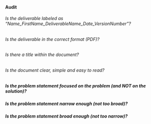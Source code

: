#### Audit

###### Is the deliverable labeled as “Name_FirstName_DeliverableName_Date_VersionNumber”?
###### Is the deliverable in the correct format (PDF)?
###### Is there a title within the document?
###### Is the document clear, simple and easy to read?
##### Is the problem statement focused on the problem (and NOT on the solution)?
##### Is the problem statement narrow enough (not too broad)? 
##### Is the problem statement broad enough (not too narrow)? 
